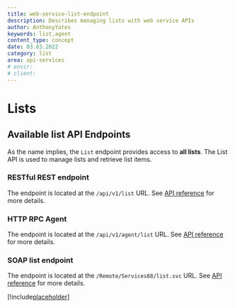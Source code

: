 ```yaml
---
title: web-service-list-endpoint
description: Describes managing lists with web service APIs
author: AnthonyYates
keywords: list,agent
content_type: concept
date: 03.03.2022
category: list
area: api-services
# envir:
# client:
---
```


# Lists

## Available list API Endpoints

As the name implies, the `List` endpoint provides access to **all lists**. The List API is used to manage lists and retrieve list items.

### RESTful REST endpoint

The endpoint is located at the `/api/v1/list` URL. See [API reference][2] for more details.

### HTTP RPC Agent

The endpoint is located at the `/api/v1/agent/list` URL. See [API reference][3] for more details.

### SOAP list endpoint

The endpoint is located at the `/Remote/Services88/list.svc` URL. See [API reference][4] for more details.

[!include[placeholder](../includes/how-to-list.md)]

[2]: ../../../reference/restful/rest/List/index.md
[3]: ../../../reference/restful/agent/List_Agent/index.md
[4]: ../../../reference/soap/services88/List/index.md
